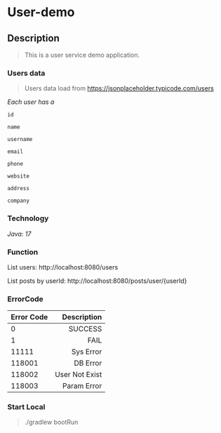 # User-demo

## Description
>This is a user service demo application.


### Users data


> Users data load from https://jsonplaceholder.typicode.com/users

*Each user has a*

    id

	name

    username
   
    email

    phone

    website
  
	address
  
	company


### Technology
*Java: 17*

### Function
List users: http://localhost:8080/users

List posts by userId: http://localhost:8080/posts/user/{userId}

### ErrorCode


| Error Code        | Description   | 
| --------   | -----:  |
| 0  | SUCCESS  |
| 1  | FAIL  |
| 11111  | Sys Error  |
| 118001  | DB Error  |
| 118002 | User Not Exist |
| 118003| Param Error|

### Start Local
>
> ./gradlew bootRun
> 
